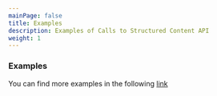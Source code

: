 ```yaml
---
mainPage: false
title: Examples
description: Examples of Calls to Structured Content API
weight: 1
---
```


### Examples

You can find more examples in the following [link](/docs/general/examples.html)
